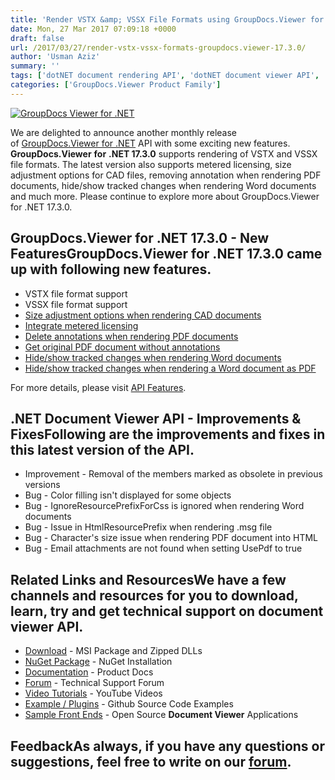```yaml
---
title: 'Render VSTX &amp; VSSX File Formats using GroupDocs.Viewer for .NET 17.3.0'
date: Mon, 27 Mar 2017 07:09:18 +0000
draft: false
url: /2017/03/27/render-vstx-vssx-formats-groupdocs.viewer-17.3.0/
author: 'Usman Aziz'
summary: ''
tags: ['dotNET document rendering API', 'dotNET document viewer API', 'document viewer API for .net', 'GroupDocs.Viewer for .NET Releases']
categories: ['GroupDocs.Viewer Product Family']
---
```


[![GroupDocs Viewer for .NET](https://blog.groupdocs.com/wp-content/uploads/sites/4/2016/11/groupdocs-viewer-net.png)](http://groupdocs.com/dot-net/document-viewer-library)

We are delighted to announce another monthly release of [GroupDocs.Viewer for .NET](https://www.groupdocs.com/products/viewer/net) API with some exciting new features. **GroupDocs.Viewer** **for** **.NET 17.3.0** supports rendering of VSTX and VSSX file formats. The latest version also supports metered licensing, size adjustment options for CAD files, removing annotation when rendering PDF documents, hide/show tracked changes when rendering Word documents and much more. Please continue to explore more about GroupDocs.Viewer for .NET 17.3.0.

## GroupDocs.Viewer for .NET 17.3.0 - New FeaturesGroupDocs.Viewer for .NET 17.3.0 came up with following new features.

*   VSTX file format support
*   VSSX file format support
*   [Size adjustment options when rendering CAD documents](https://docs.groupdocs.com/viewer/net)
*   [Integrate metered licensing](https://docs.groupdocs.com/viewer/net)
*   [Delete annotations when rendering PDF documents](https://docs.groupdocs.com/viewer/net)
*   [Get original PDF document without annotations](https://docs.groupdocs.com/viewer/net)
*   [Hide/show tracked changes when rendering Word documents](https://docs.groupdocs.com/viewer/net)
*   [Hide/show tracked changes when rendering a Word document as PDF](https://docs.groupdocs.com/viewer/net)

For more details, please visit [API Features](https://docs.groupdocs.com/display/viewernet/Features+Overview "GroupDocs.Viewer features").

## .NET Document Viewer API - Improvements & FixesFollowing are the improvements and fixes in this latest version of the API.

*   Improvement - Removal of the members marked as obsolete in previous versions
*   Bug - Color filling isn't displayed for some objects
*   Bug - IgnoreResourcePrefixForCss is ignored when rendering Word documents
*   Bug - Issue in HtmlResourcePrefix when rendering .msg file
*   Bug - Character's size issue when rendering PDF document into HTML
*   Bug - Email attachments are not found when setting UsePdf to true

## Related Links and ResourcesWe have a few channels and resources for you to download, learn, try and get technical support on **document viewer API**.

*   [Download](http://downloads.groupdocs.com/viewer/net "Download API") - MSI Package and Zipped DLLs
*   [NuGet Package](https://www.nuget.org/packages/groupdocs-viewer-dotnet/ "Install from NuGet Package") - NuGet Installation
*   [Documentation](https://docs.groupdocs.com/viewer/net "Document Viewer API Documentation ") - Product Docs
*   [Forum](http://groupdocs.com/Community/forums/groupdocs.viewer-product-family/4/showforum.aspx "Technical Support Forum") - Technical Support Forum
*   [Video Tutorials](https://www.youtube.com/channel/UCgO8dwgI5KAsQCVegviVXYA/playlists "GroupDocs.Viewer video tutorials") - YouTube Videos
*   [Example / Plugins](https://github.com/groupdocsviewer/GroupDocs_Viewer_NET "download example project and front ends") - Github Source Code Examples
*   [Sample Front Ends](https://github.com/groupdocs-viewer/ "Open Source Document Viewer Applications") - Open Source **Document Viewer** Applications

## FeedbackAs always, if you have any questions or suggestions, feel free to write on our [forum](http://groupdocs.com/Community/forums/groupdocs.viewer-product-family/4/showforum.aspx "Technical Support Forum").





